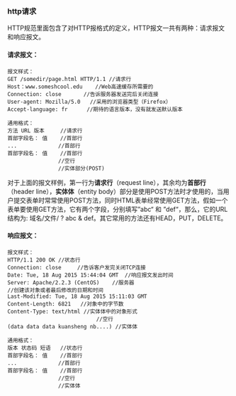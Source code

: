 ### http请求

HTTP规范里面包含了对HTTP报格式的定义，HTTP报文一共有两种：请求报文和响应报文。

#### 请求报文：

```
报文样式：
GET /somedir/page.html HTTP/1.1 //请求行
Host：www.someshcool.edu    //Web高速缓存所需要的
Connection: close		//告诉服务器发送完后关闭连接
User-agent: Mozilla/5.0	  //采用的浏览器类型（Firefox）
Accept-language: fr  	 //期待的语言版本，没有就发送默认版本

通用格式：        
方法 URL 版本	  //请求行
首部字段名： 值	//首部行
...				//首部行
首部字段名： 值	//首部行
				//空行
				//实体部分(POST)
```

对于上面的报文样例，第一行为**请求行**（request line），其余均为**首部行**（header line），**实体体**（entity body）部分是使用POST方法时才使用的，当用户提交表单时常常使用POST方法，同时HTML表单经常使用GET方法，假如一个表单要使用GET方法，它有两个字段，分别填写”abc“ 和 ”def“，那么，它的URL结构为: 域名/文件/ ? abc & def。其它常用的方法还有HEAD，PUT，DELETE。

#### 响应报文：

```
报文样式：
HTTP/1.1 200 OK //状态行
Connection: close     //告诉客户发完关闭TCP连接
Date: Tue, 18 Aug 2015 15:44:04 GMT  //响应报文发出时间
Server: Apache/2.2.3 (CentOS)    //服务器
//创建该对象或者最后修改的日期和时间
Last-Modified: Tue, 18 Aug 2015 15:11:03 GMT
Content-Length: 6821   //对象中的字节数
Content-Type: text/html //实体体中的对象形式
 							//空行
(data data data kuansheng nb....) //实体体 

通用格式：        
版本 状态码 短语   //状态行
首部字段名： 值	//首部行
...				//首部行
首部字段名： 值	//首部行
				//空行
				//实体体 
```

### 